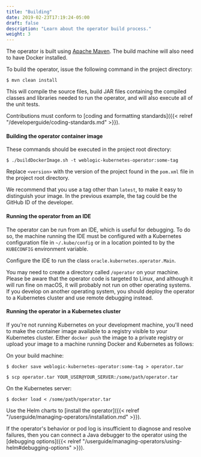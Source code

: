 ```yaml
---
title: "Building"
date: 2019-02-23T17:19:24-05:00
draft: false
description: "Learn about the operator build process."
weight: 3
---
```



The operator is built using [Apache Maven](http://maven.apache.org).  The build machine will also need to have Docker installed.

To build the operator, issue the following command in the project directory:

```shell
$ mvn clean install
```

This will compile the source files, build JAR files containing the compiled classes and libraries needed to run the operator, and will also execute all of the unit tests.

Contributions must conform to [coding and formatting standards]({{< relref "/developerguide/coding-standards.md" >}}).

#### Building the operator container image

These commands should be executed in the project root directory:

```shell
$ ./buildDockerImage.sh -t weblogic-kubernetes-operator:some-tag
```

Replace `<version>` with the version of the project found in the `pom.xml` file in the project root directory.

We recommend that you use a tag other than `latest`, to make it easy to distinguish your image.  In the  previous example, the tag could be the GitHub ID of the developer.

#### Running the operator from an IDE

The operator can be run from an IDE, which is useful for debugging.  To do so, the machine running the IDE must be configured with a Kubernetes configuration file in `~/.kube/config` or in a location pointed to by the `KUBECONFIG` environment variable.

Configure the IDE to run the class `oracle.kubernetes.operator.Main`.

You may need to create a directory called `/operator` on your machine.  Please be aware that the operator code is targeted to Linux, and although it will run fine on macOS, it will probably not run on other operating systems.  If you develop on another operating system, you should deploy the operator to a Kubernetes cluster and use remote debugging instead.

#### Running the operator in a Kubernetes cluster

If you're not running Kubernetes on your development machine, you'll need to make the container image available to a registry visible to your Kubernetes cluster.  Either `docker push` the image to a private registry or upload your image to a machine running Docker and Kubernetes as follows:

On your build machine:
```shell
$ docker save weblogic-kubernetes-operator:some-tag > operator.tar
```
```shell
$ scp operator.tar YOUR_USER@YOUR_SERVER:/some/path/operator.tar
```

On the Kubernetes server:
```shell
$ docker load < /some/path/operator.tar
```

Use the Helm charts to [install the operator]({{< relref "/userguide/managing-operators/installation.md" >}}).

If the operator's behavior or pod log is insufficient to diagnose and resolve failures, then you can connect a Java debugger to the operator using the [debugging options]({{< relref "/userguide/managing-operators/using-helm#debugging-options" >}}).
